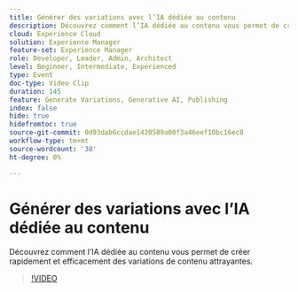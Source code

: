 ```yaml
---
title: Générer des variations avec l’IA dédiée au contenu
description: Découvrez comment l’IA dédiée au contenu vous permet de créer rapidement et efficacement des variations de contenu attrayantes.
cloud: Experience Cloud
solution: Experience Manager
feature-set: Experience Manager
role: Developer, Leader, Admin, Architect
level: Beginner, Intermediate, Experienced
type: Event
doc-type: Video Clip
duration: 145
feature: Generate Variations, Generative AI, Publishing
index: false
hide: true
hidefromtoc: true
source-git-commit: 0d93dab6ccdae1420589a00f3a46eef10bc16ec8
workflow-type: tm+mt
source-wordcount: '38'
ht-degree: 0%

---
```



# Générer des variations avec l’IA dédiée au contenu

Découvrez comment l’IA dédiée au contenu vous permet de créer rapidement et efficacement des variations de contenu attrayantes.

>[!VIDEO](https://video.tv.adobe.com/v/3461879/?learn=on&enablevpops&captions=fre_fr)
